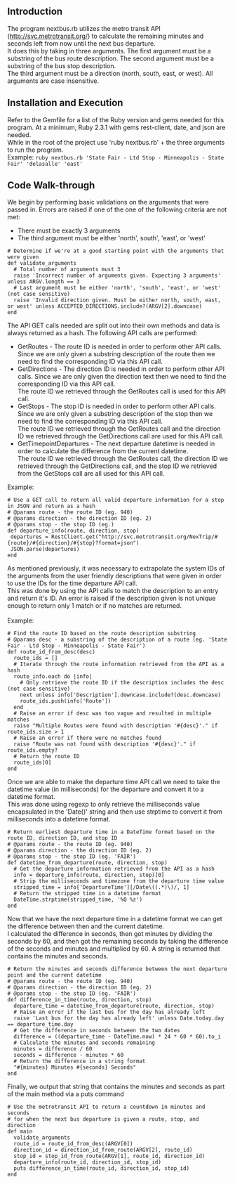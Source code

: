 ## Introduction
The program nextbus.rb utilizes the metro transit API (http://svc.metrotransit.org/) to calculate the remaining minutes and seconds left from now until the next bus departure. <br />
It does this by taking in three arguments. The first argument must be a substring of the bus route description. The second argument must be a substring of the bus stop description. <br />
The third argument must be a direction (north, south, east, or west). All arguments are case insensitive.

## Installation and Execution
Refer to the Gemfile for a list of the Ruby version and gems needed for this program. At a minimum, Ruby 2.3.1 with gems rest-client, date, and json are needed.<br />
While in the root of the project use 'ruby nextbus.rb' + the three arguments to run the program. <br />
Example: `ruby nextbus.rb 'State Fair - Ltd Stop - Minneapolis - State Fair' 'delasalle' 'east'`

## Code Walk-through
We begin by performing basic validations on the arguments that were passed in. Errors are raised if one of the one of the following criteria are not met:
* There must be exactly 3 arguments
* The third argument must be either 'north', south', 'east', or 'west'
```
# Determine if we're at a good starting point with the arguments that were given
def validate_arguments
  # Total number of arguments must 3
  raise 'Incorrect number of arguments given. Expecting 3 arguments' unless ARGV.length == 3
  # Last argument must be either 'north', 'south', 'east', or 'west' (not case sensitive)
  raise 'Invalid direction given. Must be either north, south, east, or west' unless ACCEPTED_DIRECTIONS.include?(ARGV[2].downcase)
end
```
The API GET calls needed are split out into their own methods and data is always returned as a hash. The following API calls are performed:
* GetRoutes - The route ID is needed in order to perform other API calls. Since we are only given a substring description of the route then we need to find the corresponding ID via this API call.
* GetDirections - The direction ID is needed in order to perform other API calls. Since we are only given the direction text then we need to find the corresponding ID via this API call. <br />The route ID we retrieved through the GetRoutes call is used for this API call.
* GetStops - The stop ID is needed in order to perform other API calls. Since we are only given a substring description of the stop then we need to find the corresponding ID via this API call. <br />The route ID we retrieved through the GetRoutes call and the direction ID we retrieved through the GetDirections call are used for this API call.
* GetTimepointDepartures - The next departure datetime is needed in order to calculate the difference from the current datetime. <br />The route ID we retrieved through the GetRoutes call, the direction ID we retrieved through the GetDirections call, and the stop ID we retrieved from the GetStops call are all used for this API call.<br />

Example:
```
# Use a GET call to return all valid departure information for a stop in JSON and return as a hash
# @params route - the route ID (eg. 940)
# @params direction - the direction ID (eg. 2)
# @params stop - the stop ID (eg.)
def departure_info(route, direction, stop)
 departures = RestClient.get("http://svc.metrotransit.org/NexTrip/#{route}/#{direction}/#{stop}?format=json")
 JSON.parse(departures)
end
```
As mentioned previously, it was necessary to extrapolate the system IDs of the arguments from the user friendly descriptions that were given in order to use the IDs for the time departure API call.<br />
This was done by using the API calls to match the description to an entry and return it's ID. An error is raised if the description given is not unique enough to return only 1 match or if no matches are returned. <br />
<br />
Example:
```
# Find the route ID based on the route description substring
# @params desc - a substring of the description of a route (eg. 'State Fair - Ltd Stop - Minneapolis - State Fair')
def route_id_from_desc(desc)
  route_ids = []
  # Iterate through the route information retrieved from the API as a hash
  route_info.each do |info|
    # Only retrieve the route ID if the description includes the desc (not case sensitive)
    next unless info['Description'].downcase.include?(desc.downcase)
    route_ids.push(info['Route'])
  end
  # Raise an error if desc was too vague and resulted in multiple matches
  raise "Multiple Routes were found with description '#{desc}'." if route_ids.size > 1
  # Raise an error if there were no matches found
  raise "Route was not found with description '#{desc}'." if route_ids.empty?
  # Return the route ID
  route_ids[0]
end
```
Once we are able to make the departure time API call we need to take the datetime value (in milliseconds) for the departure and convert it to a datetime format. <br />
This was done using regexp to only retrieve the milliseconds value encapsulated in the 'Date()' string and then use strptime to convert it from milliseconds into a datetime format.
<br />
```
# Return earliest departure time in a DateTime format based on the route ID, direction ID, and stop ID
# @params route - the route ID (eg. 940)
# @params direction - the direction ID (eg. 2)
# @params stop - the stop ID (eg. 'FAIR')
def datetime_from_departure(route, direction, stop)
  # Get the departure information retrieved from the API as a hash
  info = departure_info(route, direction, stop)[0]
  # Strip the milliseconds and timezone from the departure time value
  stripped_time = info['DepartureTime'][/Date\((.*)\)/, 1]
  # Return the stripped time in a datetime format
  DateTime.strptime(stripped_time, '%Q %z')
end
```
Now that we have the next departure time in a datetime format we can get the difference between then and the current datetime. <br />
I calculated the difference in seconds, then got minutes by dividing the seconds by 60, and then got the remaining seconds by taking the difference of the seconds and minutes and multiplied by 60. A string is returned that contains the minutes and seconds.
<br />
```
# Return the minutes and seconds difference between the next departure point and the current datetime
# @params route - the route ID (eg. 940)
# @params direction - the direction ID (eg. 2)
# @params stop - the stop ID (eg. 'FAIR')
def difference_in_time(route, direction, stop)
  departure_time = datetime_from_departure(route, direction, stop)
  # Raise an error if the last bus for the day has already left
  raise 'Last bus for the day has already left' unless Date.today.day == departure_time.day
  # Get the difference in seconds between the two dates
  difference = ((departure_time - DateTime.now) * 24 * 60 * 60).to_i
  # Calculate the minutes and seconds remaining
  minutes = difference / 60
  seconds = difference - minutes * 60
  # Return the difference in a string format
  "#{minutes} Minutes #{seconds} Seconds"
end
```
Finally, we output that string that contains the minutes and seconds as part of the main method via a puts command
```
# Use the metrotransit API to return a countdown in minutes and seconds
# for when the next bus departure is given a route, stop, and direction
def main
  validate_arguments
  route_id = route_id_from_desc(ARGV[0])
  direction_id = direction_id_from_route(ARGV[2], route_id)
  stop_id = stop_id_from_route(ARGV[1], route_id, direction_id)
  departure_info(route_id, direction_id, stop_id)
  puts difference_in_time(route_id, direction_id, stop_id)
end
```
